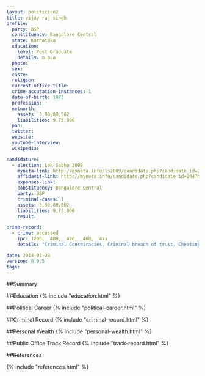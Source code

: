 ```yaml
---
layout: politician2
title: vijay raj singh
profile: 
  party: BSP
  constituency: Bangalore Central
  state: Karnataka
  education: 
    level: Post Graduate
    details: m.b.a
  photo: 
  sex: 
  caste: 
  religion: 
  current-office-title: 
  crime-accusation-instances: 1
  date-of-birth: 1973
  profession: 
  networth: 
    assets: 3,90,80,502
    liabilities: 9,75,000
  pan: 
  twitter: 
  website: 
  youtube-interview: 
  wikipedia: 

candidature: 
  - election: Lok Sabha 2009
    myneta-link: http://myneta.info/ls2009/candidate.php?candidate_id=2447
    affidavit-link: http://myneta.info/candidate.php?candidate_id=2447&scan=original
    expenses-link: 
    constituency: Bangalore Central 
    party: BSP
    criminal-cases: 1
    assets: 3,90,80,502
    liabilities: 9,75,000
    result:  

crime-record: 
  - crime: accussed
    ipc: 120B,  409,  420,  468,  471
    details: "Criminal Conspiracies, Criminal breach of trust, Cheating, Forgery, Using as genuine a forged document and under prevention of Corruption Act.Section 13(1)and (2) Criminal misconduct by public Servant and punishment.The court which has taken cognizance- 8th City Civil Court, Chennai, T.N.CCno32/08." 

date: 2014-01-28
version: 0.0.5
tags: 
---
```

##Summary


##Education
{% include "education.html" %}


##Political Career
{% include "political-career.html" %}


##Criminal Record
{% include "criminal-record.html" %}


##Personal Wealth
{% include "personal-wealth.html" %}


##Public Office Track Record
{% include "track-record.html" %}


##References


{% include "references.html" %}